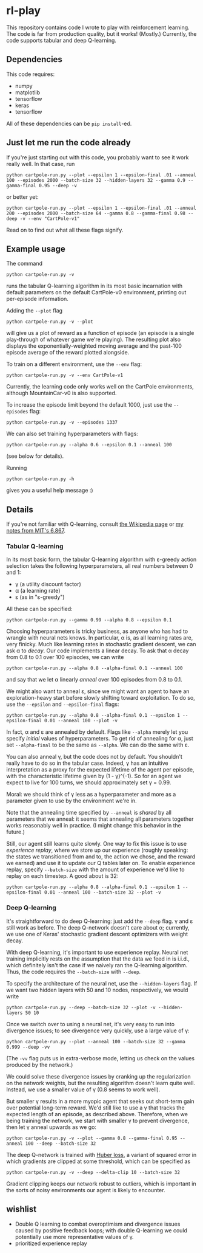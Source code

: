 # rl-play

This repository contains code I wrote to play with reinforcement learning.
The code is far from production quality, but it works! (Mostly.)
Currently, the code supports tabular and deep Q-learning.


## Dependencies

This code requires:
* numpy
* matplotlib
* tensorflow
* keras
* tensorflow

All of these dependencies can be `pip install`-ed.


## Just let me run the code already

If you're just starting out with this code,
you probably want to see it work really well.
In that case, run
```
python cartpole-run.py --plot --epsilon 1 --epsilon-final .01 --anneal 100 --episodes 2000 --batch-size 32 --hidden-layers 32 --gamma 0.9 --gamma-final 0.95 --deep -v
```
or better yet:
```
python cartpole-run.py --plot --epsilon 1 --epsilon-final .01 --anneal 200 --episodes 2000 --batch-size 64 --gamma 0.8 --gamma-final 0.98 --deep -v --env "CartPole-v1"
```
Read on to find out what all these flags signify.

## Example usage

The command
```
python cartpole-run.py -v
```
runs the tabular Q-learning algorithm
in its most basic incarnation with default parameters
on the default CartPole-v0 environment,
printing out per-episode information.

Adding the `--plot` flag
```
python cartpole-run.py -v --plot
```
will give us a plot of reward as a function of episode
(an episode is a single play-through of whatever game we're playing).
The resulting plot also displays
the exponentially-weighted moving average
and the past-100 episode average of the reward plotted alongside.

To train on a different environment,
use the `--env` flag:
```
python cartpole-run.py -v --env CartPole-v1
```
Currently, the learning code only works well on the CartPole environments,
although MountainCar-v0 is also supported.

To increase the episode limit beyond the default 1000,
just use the `--episodes` flag:
```
python cartpole-run.py -v --episodes 1337
```

We can also set training hyperparameters with flags:
```
python cartpole-run.py --alpha 0.6 --epsilon 0.1 --anneal 100
```
(see below for details).

Running
```
python cartpole-run.py -h
```
gives you a useful help message :)


## Details

If you're not familiar with Q-learning,
consult [the Wikipedia page](https://en.wikipedia.org/wiki/Q-learning)
or [my notes from MIT's 6.867](http://web.mit.edu/txz/www/links.html).

### Tabular Q-learning

In its most basic form, the tabular Q-learning algorithm
with ε-greedy action selection
takes the following hyperparameters,
all real numbers between 0 and 1:
* γ (a utility discount factor)
* α (a learning rate)
* ε (as in "ε-greedy")

All these can be specified:
```
python cartpole-run.py --gamma 0.99 --alpha 0.8 --epsilon 0.1
```

Choosing hyperparameters is tricky business,
as anyone who has had to wrangle with neural nets knows.
In particular, α is, as all learning rates are,
very finicky.
Much like learning rates in stochastic gradient descent,
we can ask α to *decay*.
Our code implements a linear decay.
To ask that α decay from 0.8 to 0.1 over 100 episodes,
we can write
```
python cartpole-run.py --alpha 0.8 --alpha-final 0.1 --anneal 100
```
and say that we let α linearly *anneal* over 100 episodes from 0.8 to 0.1.

We might also want to anneal ε,
since we might want an agent to have an exploration-heavy start
before slowly shifting toward exploitation.
To do so, use the `--epsilon` and `--epsilon-final` flags:
```
python cartpole-run.py --alpha 0.8 --alpha-final 0.1 --epsilon 1 --epsilon-final 0.01 --anneal 100 --plot -v
```

In fact, α and ε are annealed by default.
Flags like `--alpha` merely let you specify
*initial* values of hyperparameters.
To get rid of annealing for α,
just set `--alpha-final` to be the same as `--alpha`.
We can do the same with ε.

You can also anneal γ,
but the code does not by default.
You shouldn't really have to do so in the tabular case.
Indeed, γ has an intuitive interpretation
as a proxy for the expected lifetime of the agent per episode,
with the characteristic lifetime given by (1 - γ)^(-1).
So for an agent we expect to live for 100 turns,
we should approximately set γ = 0.99.

Moral: we should think of γ less as a hyperparameter
and more as a parameter given to use by the environment we're in.

Note that the annealing time specified by `--anneal`
is *shared* by all parameters that we anneal:
it seems that annealing all parameters together
works reasonably well in practice.
(I might change this behavior in the future.)

Still, our agent still learns quite slowly.
One way to fix this issue is to use *experience replay*,
where we store up our experience
(roughly speaking: the states we transitioned from and to,
the action we chose,
and the reward we earned)
and use it to update our Q tables later on.
To enable experience replay,
specify `--batch-size` with the amount of experience
we'd like to replay on each timestep.
A good about is 32:
```
python cartpole-run.py --alpha 0.8 --alpha-final 0.1 --epsilon 1 --epsilon-final 0.01 --anneal 100 --batch-size 32 --plot -v
```

### Deep Q-learning

It's straightforward to do deep Q-learning:
just add the `--deep` flag.
γ and ε still work as before.
The deep Q-network doesn't care about α;
currently, we use one of Keras' stochastic gradient descent optimizers with weight decay.

With deep Q-learning, it's important to use experience replay.
Neural net training implicitly rests on the assumption
that the data we feed in is i.i.d.,
which definitely isn't the case if we naively ran the Q-learning algorithm.
Thus, the code requires the `--batch-size` with `--deep`.

To specify the architecture of the neural net,
use the `--hidden-layers` flag.
If we want two hidden layers with 50 and 10 nodes, respectively,
we would write
```
python cartpole-run.py --deep --batch-size 32 --plot -v --hidden-layers 50 10
```

Once we switch over to using a neural net,
it's very easy to run into divergence issues;
to see divergence very quickly, use a large value of γ:
```
python cartpole-run.py --plot --anneal 100 --batch-size 32 --gamma 0.999 --deep -vv
```
(The `-vv` flag puts us in extra-verbose mode,
letting us check on the values produced by the network.)

We could solve these divergence issues
by cranking up the regularization on the network weights,
but the resulting algorithm doesn't learn quite well.
Instead, we use a smaller value of γ (0.8 seems to work well).

But smaller γ results in a more myopic agent
that seeks out short-term gain over potential long-term reward.
We'd still like to use a γ that tracks the expected length of an episode,
as described above.
Therefore, when we being training the network,
we start with smaller γ to prevent divergence,
then let γ anneal upwards as we go:
```
python cartpole-run.py -v --plot --gamma 0.8 --gamma-final 0.95 --anneal 100 --deep --batch-size 32
```

The deep Q-network is trained with [Huber loss](https://en.wikipedia.org/wiki/Huber_loss),
a variant of squared error
in which gradients are clipped at some threshold,
which can be specified as
```
python cartpole-run.py -v --deep --delta-clip 10 --batch-size 32
```
Gradient clipping keeps our network robust to outliers,
which is important in the sorts of noisy environments
our agent is likely to encounter.


## wishlist

* Double Q learning to combat overoptimism and divergence issues caused by positive feedback loops; with double Q-learning we could potentially use more representative values of γ.
* prioritized experience replay
